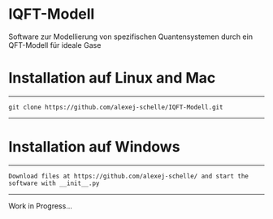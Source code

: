 # IQFT-Modell
Software zur Modellierung von spezifischen Quantensystemen durch ein QFT-Modell für ideale Gase

# Installation auf Linux and Mac
*********************************************************************************************************************
    git clone https://github.com/alexej-schelle/IQFT-Modell.git
*********************************************************************************************************************

# Installation auf Windows
*********************************************************************************************************************
    Download files at https://github.com/alexej-schelle/ and start the software with __init__.py
*********************************************************************************************************************


Work in Progress...
